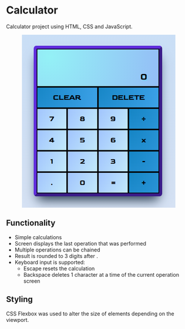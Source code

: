 # Calculator

Calculator project using HTML, CSS and JavaScript.

<p align="center">
<img align="center" src="https://github.com/MC-GH/calculator/blob/main/img/PreviewImage.PNG" alt="PreviewImage">
</p>

## Functionality

- Simple calculations
- Screen displays the last operation that was performed
- Multiple operations can be chained
- Result is rounded to 3 digits after .
 - Keyboard input is supported:
   - Escape resets the calculation
   - Backspace deletes 1 character at a time of the current operation screen

## Styling

CSS Flexbox was used to alter the size of elements depending on the viewport.
